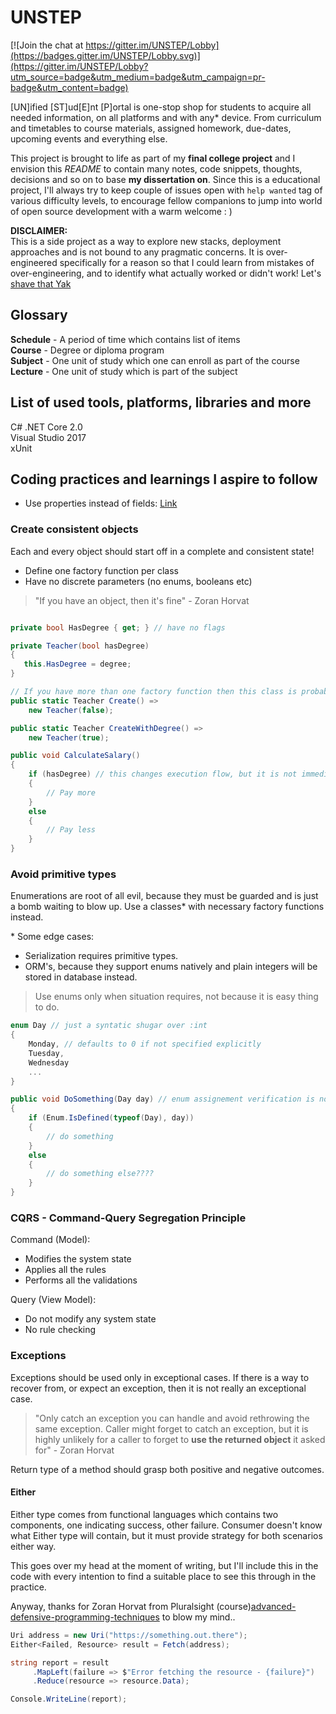 # UNSTEP

[![Join the chat at https://gitter.im/UNSTEP/Lobby](https://badges.gitter.im/UNSTEP/Lobby.svg)](https://gitter.im/UNSTEP/Lobby?utm_source=badge&utm_medium=badge&utm_campaign=pr-badge&utm_content=badge)  

[UN]ified [ST]ud[E]nt [P]ortal is one-stop shop for students to acquire all needed information, on all platforms and with any* device. From curriculum and timetables to course materials, assigned homework, due-dates, upcoming events and everything else.  

This project is brought to life as part of my **final college project** and I envision this _README_ to contain many notes, code snippets, thoughts, decisions and so on to base **my dissertation on**. Since this is a educational project, I'll always try to keep couple of issues open with `help wanted` tag of  various difficulty levels, to encourage fellow companions to jump into world of open source development with a warm welcome : )  

**DISCLAIMER:**   
This is a side project as a way to explore new stacks, deployment approaches and is not bound to any pragmatic concerns. It is over-engineered specifically for a reason so that I could learn from mistakes of over-engineering, and to identify what actually worked or didn't work! Let's [shave that Yak](http://sethgodin.typepad.com/seths_blog/2005/03/dont_shave_that.html)


## Glossary
**Schedule** - A period of time which contains list of items   
**Course** - Degree or diploma program  
**Subject** - One unit of study which one can enroll as part of the course  
**Lecture** - One unit of study which is part of the subject

## List of used tools, platforms, libraries and more
C#
.NET Core 2.0  
Visual Studio 2017  
xUnit

## Coding practices and learnings I aspire to follow
- Use properties instead of fields: [Link][properties-vs-public-variables] 

### Create consistent objects 
Each and every object should start off in a complete and consistent state! 
- Define one factory function per class  
- Have no discrete parameters (no enums, booleans etc)

> "If you have an object, then it's fine" - Zoran Horvat
```csharp

private bool HasDegree { get; } // have no flags

private Teacher(bool hasDegree) 
{
   this.HasDegree = degree;
}

// If you have more than one factory function then this class is probably doing too much
public static Teacher Create() =>
    new Teacher(false);

public static Teacher CreateWithDegree() =>
    new Teacher(true);

public void CalculateSalary() 
{
    if (hasDegree) // this changes execution flow, but it is not immediately clear for the caller
    {
        // Pay more
    }
    else 
    {
        // Pay less
    }
}
```

### Avoid primitive types
Enumerations are root of all evil, because they must be guarded and is just a bomb waiting to blow up. Use a classes* with necessary factory functions instead.

\* Some edge cases: 
* Serialization requires primitive types. 
* ORM's, because they support enums natively and plain integers will be stored in database instead.

> Use enums only when situation requires, not because it is easy thing to do. 

```csharp
enum Day // just a syntatic shugar over :int
{
    Monday, // defaults to 0 if not specified explicitly
    Tuesday,
    Wednesday
    ...
}

public void DoSomething(Day day) // enum assignement verification is not done
{
    if (Enum.IsDefined(typeof(Day), day))
    {
        // do something
    }
    else 
    {
        // do something else????
    }
}
```

### CQRS - Command-Query Segregation Principle
Command (Model):  
   * Modifies the system state
   * Applies all the rules
   * Performs all the validations

Query (View Model):
   * Do not modify any system state
   * No rule checking 

### Exceptions
Exceptions should be used only in exceptional cases. If there is a way to recover from, or expect an exception, then it is not really an exceptional case.

>"Only catch an exception you can handle and avoid rethrowing the same exception. Caller might forget to catch an exception, but it is highly unlikely for a caller to forget to **use the returned object** it asked for" - Zoran Horvat  

Return type of a method should grasp both positive and negative outcomes.

#### Either
Either type comes from functional languages which contains two components, one indicating success, other failure. Consumer doesn't know what Either type will contain, but it must provide strategy for both scenarios either way. 

This goes over my head at the moment of writing, but I'll include this in the code with every intention to find a suitable place to see this through in the practice. 

Anyway, thanks for Zoran Horvat from Pluralsight (course)[advanced-defensive-programming-techniques] to blow my mind.. 

```csharp
Uri address = new Uri("https://something.out.there");
Either<Failed, Resource> result = Fetch(address);

string report = result
     .MapLeft(failure => $"Error fetching the resource - {failure}")
     .Reduce(resource => resource.Data);

Console.WriteLine(report);

```
<!-- All referenced links  -->
[properties-vs-public-variables]: https://blog.codinghorror.com/properties-vs-public-variables/

[advanced-defensive-programming-techniques]:(https://app.pluralsight.com/library/courses/advanced-defensive-programming-techniques/table-of-contents)